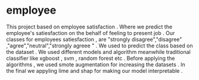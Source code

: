 # employee
This project based on employee satisfaction . Where we predict the employee's satiesfaction on the behalf of feeling to present job . Our classes for employees satiesfaction , are "strongly disagree","disagree"
,"agree","neutral","strongly agreee " . We used to predict the class based on the dataset . We used different models and algorithm meanwhile traditional classifier like xgboost , svm , random forest etc . 
Before applying the algorithms , we used smote augmentation for increasing the datasets . In the final we appyling lime and shap for making our model interpretable .
